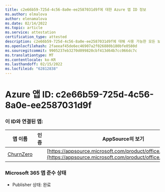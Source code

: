 ```yaml
---
title: c2e66b59-725d-4c56-8a0e-ee2587031d9f에 대한 Azure 앱 ID 정보
ms.author: elmalova
author: elenamalova
ms.date: 02/14/2022
ms.topic: article
ms.service: attestation
certification_type: attested
description: c2e66b59-725d-4c56-8a0e-ee2587031d9f에 대해 사용 가능한 모든 보안 및 규정 준수 정보입니다.
ms.openlocfilehash: 2faeeaf45de6ec46907a2f026880b180bfe0580d
ms.sourcegitcommit: 9905237eb3270d099820cbf413d64b7cc066dc7c
ms.translationtype: MT
ms.contentlocale: ko-KR
ms.lasthandoff: 02/15/2022
ms.locfileid: "62812838"
---
```

# <a name="azure-app-id-c2e66b59-725d-4c56-8a0e-ee2587031d9f"></a>Azure 앱 ID: c2e66b59-725d-4c56-8a0e-ee2587031d9f


### <a name="apps-associated-with-this-id"></a>이 ID와 연결된 앱:
| **앱 이름** | **인증** | **AppSource의 보기** |
|--------------|---------------|-----------------------|
| [ChurnZero](https://docs.microsoft.com/microsoft-365-app-certification/forward/WA200002581) |  | [https://appsource.microsoft.com/product/office/WA200002581](https://appsource.microsoft.com/product/office/WA200002581) |

### <a name="microsoft-365-app-compliance-status"></a>Microsoft 365 앱 준수 상태
- Publisher 상태: 완료
